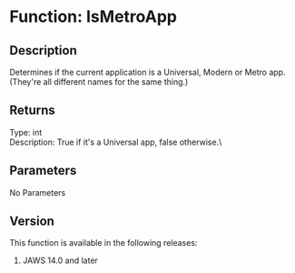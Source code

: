 # Function: IsMetroApp

## Description

Determines if the current application is a Universal, Modern or Metro
app. (They\'re all different names for the same thing.)

## Returns

Type: int\
Description: True if it\'s a Universal app, false otherwise.\

## Parameters

No Parameters

## Version

This function is available in the following releases:

1.  JAWS 14.0 and later
